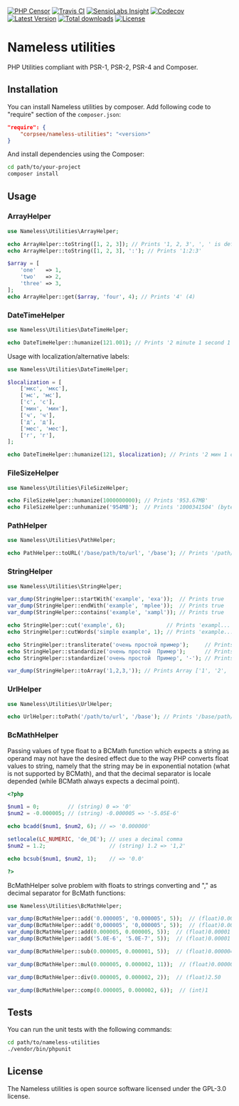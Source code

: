 [![PHP Censor](http://ci.php-censor.info/build-status/image/4?branch=master&label=PHPCensor&style=flat-square)](http://ci.php-censor.info/build-status/view/4?branch=master)
[![Travis CI](https://img.shields.io/travis/corpsee/nameless-utilities/master.svg?label=TravisCI&style=flat-square)](https://travis-ci.org/corpsee/nameless-utilities?branch=master)
[![SensioLabs Insight](https://img.shields.io/sensiolabs/i/b0f43135-8362-4601-8a11-aff023fe3815.svg?label=Insight&style=flat-square)](https://insight.sensiolabs.com/projects/b0f43135-8362-4601-8a11-aff023fe3815)
[![Codecov](https://img.shields.io/codecov/c/github/corpsee/nameless-utilities.svg?label=Codecov&style=flat-square)](https://codecov.io/gh/corpsee/nameless-utilities)
[![Latest Version](https://img.shields.io/packagist/v/corpsee/nameless-utilities.svg?label=Version&style=flat-square)](https://packagist.org/packages/corpsee/nameless-utilities)
[![Total downloads](https://img.shields.io/packagist/dt/corpsee/nameless-utilities.svg?label=Downloads&style=flat-square)](https://packagist.org/packages/corpsee/nameless-utilities)
[![License](https://img.shields.io/packagist/l/corpsee/nameless-utilities.svg?label=License&style=flat-square)](https://packagist.org/packages/corpsee/nameless-utilities)

Nameless utilities
==================

PHP Utilities compliant with PSR-1, PSR-2, PSR-4 and Composer.

Installation
------------

You can install Nameless utilities by composer. Add following code to "require" section of the `composer.json`:

```json
"require": {
    "corpsee/nameless-utilities": "<version>"
}
```

And install dependencies using the Composer:

```bash
cd path/to/your-project
composer install
```

Usage
-----

### ArrayHelper

```php
use Nameless\Utilities\ArrayHelper;

echo ArrayHelper::toString([1, 2, 3]); // Prints '1, 2, 3', ', ' is default separator
echo ArrayHelper::toString([1, 2, 3], ':'); // Prints '1:2:3'

$array = [
    'one'   => 1,
    'two'   => 2,
    'three' => 3,
];
echo ArrayHelper::get($array, 'four', 4); // Prints '4' (4)
```

### DateTimeHelper

```php
use Nameless\Utilities\DateTimeHelper;

echo DateTimeHelper::humanize(121.001); // Prints '2 minute 1 second 1 millisecond'
```

Usage with localization/alternative labels:

```php
use Nameless\Utilities\DateTimeHelper;

$localization = [
    ['мкс', 'мкс'],
    ['мс', 'мс'],
    ['с', 'с'],
    ['мин', 'мин'],
    ['ч', 'ч'],
    ['д', 'д'],
    ['мес', 'мес'],
    ['г', 'г'],
];

echo DateTimeHelper::humanize(121, $localization); // Prints '2 мин 1 с'
```

### FileSizeHelper

```php
use Nameless\Utilities\FileSizeHelper;

echo FileSizeHelper::humanize(1000000000); // Prints '953.67MB'
echo FileSizeHelper::unhumanize('954MB');  // Prints '1000341504' (bytes)
```

### PathHelper

```php
use Nameless\Utilities\PathHelper;

echo PathHelper::toURL('/base/path/to/url', '/base'); // Prints '/path/to/url'
```

### StringHelper

```php
use Nameless\Utilities\StringHelper;

var_dump(StringHelper::startWith('example', 'exa'));  // Prints true
var_dump(StringHelper::endWith('example', 'mplee'));  // Prints true
var_dump(StringHelper::contains('example', 'xampl')); // Prints true

echo StringHelper::cut('example', 6);             // Prints 'exampl...', '...' is default suffix
echo StringHelper::cutWords('simple example', 1); // Prints 'example...', '...' is default suffix

echo StringHelper::transliterate('очень простой пример');     // Prints transliterated 'ochen prostoj primer'
echo StringHelper::standardize('очень простой  Пример');      // Prints standardizated 'ochen_prostoj_primer', '_' is default words separator
echo StringHelper::standardize('очень простой  Пример', '-'); // Prints 'ochen-prostoj-primer', use '-' for slugify string

var_dump(StringHelper::toArray('1,2,3,')); // Prints Array ['1', '2', '3'], ',' is default separator
```

### UrlHelper

```php
use Nameless\Utilities\UrlHelper;

echo UrlHelper::toPath('/path/to/url', '/base'); // Prints '/base/path/to/url'
```

### BcMathHelper

Passing values of type float to a BCMath function which expects a string as operand may not have the desired effect 
due to the way PHP converts float values to string, namely that the string may be in exponential notation (what is not 
supported by BCMath), and that the decimal separator is locale depended (while BCMath always expects a decimal point). 

```php
<?php

$num1 = 0;         // (string) 0 => '0'
$num2 = -0.000005; // (string) -0.000005 => '-5.05E-6'

echo bcadd($num1, $num2, 6); // => '0.000000'

setlocale(LC_NUMERIC, 'de_DE'); // uses a decimal comma
$num2 = 1.2;                    // (string) 1.2 => '1,2'

echo bcsub($num1, $num2, 1);    // => '0.0'

?>
```

BcMathHelper solve problem with floats to strings converting and "," as decimal separator for BcMath functions:

```php
use Nameless\Utilities\BcMathHelper;

var_dump(BcMathHelper::add('0.000005', '0.000005', 5));  // (float)0.00001
var_dump(BcMathHelper::add('0,000005', '0,000005', 5));  // (float)0.00001
var_dump(BcMathHelper::add(0.000005, 0.000005, 5));  // (float)0.00001
var_dump(BcMathHelper::add('5.0E-6', '5.0E-7', 5));  // (float)0.00001

var_dump(BcMathHelper::sub(0.000005, 0.000001, 5));  // (float)0.000004

var_dump(BcMathHelper::mul(0.000005, 0.000002, 11));  // (float)0.00000000001

var_dump(BcMathHelper::div(0.000005, 0.000002, 2));  // (float)2.50

var_dump(BcMathHelper::comp(0.000005, 0.000002, 6));  // (int)1
```

Tests
-----

You can run the unit tests with the following commands:

```bash
cd path/to/nameless-utilities
./vendor/bin/phpunit
```

License
-------

The Nameless utilities is open source software licensed under the GPL-3.0 license.
